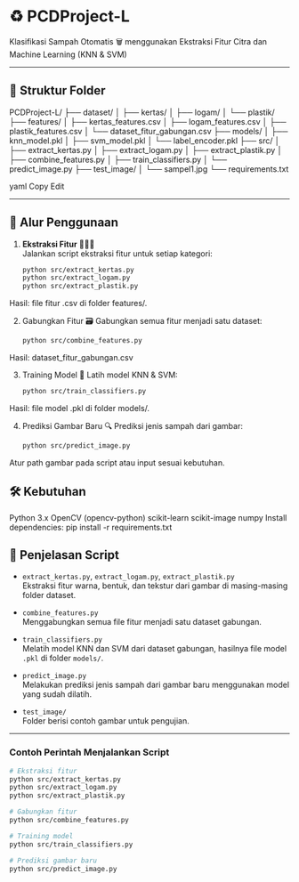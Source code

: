 # ♻️ PCDProject-L

Klasifikasi Sampah Otomatis 🗑️ menggunakan Ekstraksi Fitur Citra dan Machine Learning (KNN & SVM)

---

## 📁 Struktur Folder
PCDProject-L/
├── dataset/
│ ├── kertas/
│ ├── logam/
│ └── plastik/
├── features/
│ ├── kertas_features.csv
│ ├── logam_features.csv
│ ├── plastik_features.csv
│ └── dataset_fitur_gabungan.csv
├── models/
│ ├── knn_model.pkl
│ ├── svm_model.pkl
│ └── label_encoder.pkl
├── src/
│ ├── extract_kertas.py
│ ├── extract_logam.py
│ ├── extract_plastik.py
│ ├── combine_features.py
│ ├── train_classifiers.py
│ └── predict_image.py
├── test_image/
│ └── sampel1.jpg
└── requirements.txt

yaml
Copy
Edit


---

## 🚀 Alur Penggunaan

1. **Ekstraksi Fitur** 🎨🔺🧩  
   Jalankan script ekstraksi fitur untuk setiap kategori:
   ```sh
   python src/extract_kertas.py
   python src/extract_logam.py
   python src/extract_plastik.py

Hasil: file fitur .csv di folder features/.

2. Gabungkan Fitur 🗃️
Gabungkan semua fitur menjadi satu dataset:
    ```sh
    python src/combine_features.py
Hasil: dataset_fitur_gabungan.csv

3. Training Model 🤖
Latih model KNN & SVM:
     ```sh
    python src/train_classifiers.py
Hasil: file model .pkl di folder models/.

4. Prediksi Gambar Baru 🔍
Prediksi jenis sampah dari gambar:
     ```sh
    python src/predict_image.py
Atur path gambar pada script atau input sesuai kebutuhan.

## 🛠️ Kebutuhan
Python 3.x
OpenCV (opencv-python)
scikit-learn
scikit-image
numpy
Install dependencies:
pip install -r requirements.txt

## 📜 Penjelasan Script

- `extract_kertas.py`, `extract_logam.py`, `extract_plastik.py`  
  Ekstraksi fitur warna, bentuk, dan tekstur dari gambar di masing-masing folder dataset.

- `combine_features.py`  
  Menggabungkan semua file fitur menjadi satu dataset gabungan.

- `train_classifiers.py`  
  Melatih model KNN dan SVM dari dataset gabungan, hasilnya file model `.pkl` di folder `models/`.

- `predict_image.py`  
  Melakukan prediksi jenis sampah dari gambar baru menggunakan model yang sudah dilatih.

- `test_image/`  
  Folder berisi contoh gambar untuk pengujian.

---

### Contoh Perintah Menjalankan Script

```sh
# Ekstraksi fitur
python src/extract_kertas.py
python src/extract_logam.py
python src/extract_plastik.py

# Gabungkan fitur
python src/combine_features.py

# Training model
python src/train_classifiers.py

# Prediksi gambar baru
python src/predict_image.py
